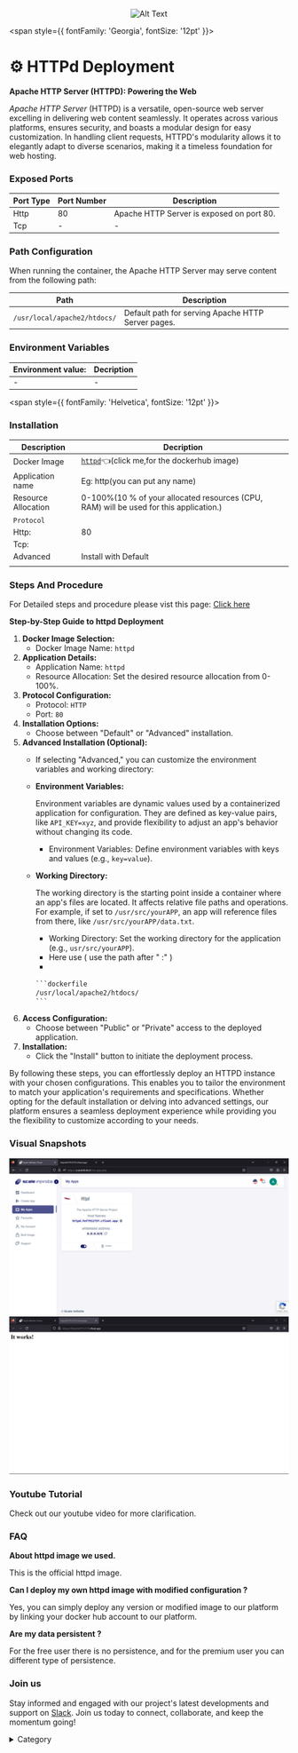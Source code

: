 
<p align="center">
  <img src="/img/fsv.jpg" alt="Alt Text" width="25%"/>
</p> 

<span style={{ fontFamily: 'Georgia', fontSize: '12pt' }}>

# ⚙️ HTTPd Deployment

**Apache HTTP Server (HTTPD): Powering the Web**

*Apache HTTP Server* (HTTPD) is a versatile, open-source web server excelling in delivering web content seamlessly. It operates across various platforms, ensures security, and boasts a modular design for easy customization. In handling client requests, HTTPD's modularity allows it to elegantly adapt to diverse scenarios, making it a timeless foundation for web hosting.
### Exposed Ports

| Port Type | Port Number | Description                                     |
| --------- | ----------- | ----------------------------------------------- |
| Http      | 80          | Apache HTTP Server is exposed on port 80.       |
| Tcp       | -           | -             |

### Path Configuration

When running the container, the Apache HTTP Server may serve content from the following path:

| Path                             | Description                                     |
| -------------------------------- | ----------------------------------------------- |
| `/usr/local/apache2/htdocs/`      | Default path for serving Apache HTTP Server pages.|


### Environment Variables


|   **Environment value:**          | Decription                                                                                                               | 
| --------------------- | ------                                                                                                                   | 
|-       |  -                              |


</span>



<span style={{ fontFamily: 'Helvetica', fontSize: '12pt' }}>

### Installation

|  Description          | Decription                                                                                                               | 
| --------------------- | ------                                                                                                                   | 
| Docker Image          |   [`httpd`](https://hub.docker.com/\_/httpd)👈(click me,for the dockerhub image)                       |
| Application name      |  Eg: http(you can put any name)                                                                                        | 
| Resource Allocation   |  0-100%(10 % of your allocated resources (CPU, RAM) will be used for this application.)                                  | 
| `Protocol`            |                                                                                                                          | 
|  Http:                | 80                                                                                                                      |
|  Tcp:                 |                                                                                                                          | 
|    Advanced           |    Install with Default                                                                                                  |
                                                                        |


### Steps And Procedure

For Detailed steps and procedure please vist this page: [Click here](https://techscaleinfinite.github.io/introduction/cloud-float/Steps%20and%20procedure)



**Step-by-Step Guide to httpd Deployment**

1. **Docker Image Selection:**
   * Docker Image Name: `httpd`
2. **Application Details:**
   * Application Name: `httpd`
   * Resource Allocation: Set the desired resource allocation from 0-100%.
3. **Protocol Configuration:**
   * Protocol: `HTTP`
   * Port: `80`
4. **Installation Options:**
   * Choose between "Default" or "Advanced" installation.
5. **Advanced Installation (Optional):**
   * If selecting "Advanced," you can customize the environment variables and working directory:
   *   **Environment Variables:**

       Environment variables are dynamic values used by a containerized application for configuration. They are defined as key-value pairs, like `API_KEY=xyz`, and provide flexibility to adjust an app's behavior without changing its code.

       * Environment Variables: Define environment variables with keys and values (e.g., `key=value`).
   *   **Working Directory:**

       The working directory is the starting point inside a container where an app's files are located. It affects relative file paths and operations. For example, if set to `/usr/src/yourAPP`, an app will reference files from there, like `/usr/src/yourAPP/data.txt`.

       * Working Directory: Set the working directory for the application (e.g., `usr/src/yourAPP`).
       * Here use ( use the path after   " :"  )
       *

           ```dockerfile
           /usr/local/apache2/htdocs/
           ```
6. **Access Configuration:**
   * Choose between "Public" or "Private" access to the deployed application.
7. **Installation:**
   * Click the "Install" button to initiate the deployment process.

By following these steps, you can effortlessly deploy an HTTPD instance with your chosen configurations. This enables you to tailor the environment to match your application's requirements and specifications. Whether opting for the default installation or delving into advanced settings, our platform ensures a seamless deployment experience while providing you the flexibility to customize according to your needs.

### Visual Snapshots

![Alt Text](/img/e43.jpg)
![Alt Text](/img/ss22.jpg)


### Youtube Tutorial&#x20;

Check out our youtube video for more clarification.



### FAQ

**About httpd image we used.**

This is the official httpd image.

**Can I deploy my own httpd image with modified configuration ?**

Yes, you can simply deploy any version or modified image to our platform by linking your docker hub account to our platform.

**Are my data persistent ?**

For the free user there is no persistence, and for the premium user you can different type of persistence.

### Join us

Stay informed and engaged with our project's latest developments and support on [Slack](https://app.slack.com/client/T04QS32JX6E/C04QKEWE146). Join us today to connect, collaborate, and keep the momentum going!&#x20;

<details>

<summary>Category</summary>

Kubernetes, cloud computing, DevOps, cloud services, hosting platform, container orchestration, cloud infrastructure, cloud deployment, cloud management, cloud technology, cloud solutions, httpd

</details>

</span>

